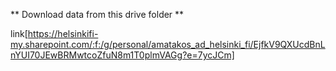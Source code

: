 ** Download data from this drive folder **

link[https://helsinkifi-my.sharepoint.com/:f:/g/personal/amatakos_ad_helsinki_fi/EjfkV9QXUcdBnLnYUI70JEwBRMwtcoZfuN8m1T0plmVAGg?e=7ycJCm]